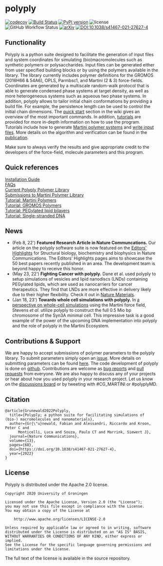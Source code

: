# polyply

[![codecov](https://codecov.io/gh/marrink-lab/polyply_1.0/branch/master/graph/badge.svg)](https://codecov.io/gh/marrink-lab/polyply_1.0)
[![Build Status](https://github.com/marrink-lab/polyply_1.0/actions/workflows/python-app.yml/badge.svg)](https://github.com/marrink-lab/polyply_1.0/actions)
[![PyPI version](https://badge.fury.io/py/polyply.svg)](https://badge.fury.io/py/polyply)
![license](https://img.shields.io/github/license/marrink-lab/polyply_1.0)
![GitHub Workflow Status](https://img.shields.io/github/actions/workflow/status/marrink-lab/polyply_1.0/pypi_deploy.yml)
[![arXiv](https://img.shields.io/badge/arXiv-2105.05890-b31b1b.svg)](https://arxiv.org/abs/2105.05890)
[![DOI:10.1038/s41467-021-27627-4](https://zenodo.org/badge/DOI/10.1038/s41467-021-27627-4.svg)](https://doi.org/10.1038/s41467-021-27627-4)

## Functionality
Polyply is a python suite designed to facilitate the generation of input files and system coordinates for simulating
(bio)macromolecules such as synthetic polymers or polysaccharides. Input files can be generated either from user
specified building blocks or by using the polymers available in the library. The library currently includes polymer
definitions for the GROMOS (2016H66 & 54A6), OPLS, Parmbsc1, and Martini (2 & 3) force-fields. Coordinates are generated
by a multiscale random-walk protocol that is able to generate condensed phase systems at target density, as well as
more heterogeneous systems such as aqueous two phase systems. In addition, polyply allows to tailor initial chain
conformations by providing a build file. For example, the persistence length can be used to control the initial chain
dimensions. The [quick start](https://github.com/marrink-lab/polyply_1.0/wiki/Quick-Start) section in the wiki gives
an overview of the most important commands. In addition, [tutorials][wiki] are provided for more in-depth information
on how to use the program. Tutorials include how to generate
[Martini polymer systems](https://github.com/marrink-lab/polyply_1.0/wiki/Tutorial:-martini-polymer-melts) and
[write input files](https://github.com/marrink-lab/polyply_1.0/wiki/Tutorial:-writing-.ff-input-files).
More details on the algorithm and verification can be found in the [publication](https://doi.org/10.1038/s41467-021-27627-4).

Make sure to always verify the results and give appropriate credit to the developers of the
force-field, molecule parameters and this program.

## Quick references
[Installation Guide](https://github.com/marrink-lab/polyply_1.0/wiki/Installation)\
[FAQs](https://github.com/marrink-lab/polyply_1.0/wiki/FAQs)\
[Current Polyply Polymer Library](./LIBRARY.md)\
[Submissions to Martini Polymer Library](https://github.com/marrink-lab/polyply_1.0/wiki/Submit-polymer-parameters)\
[Tutorial: Martini Polymers](https://github.com/marrink-lab/polyply_1.0/wiki/Tutorial:-martini-polymer-melts)\
[Tutorial: GROMOS Polymers](https://github.com/marrink-lab/polyply_1.0/wiki/Tutorial:-GROMOS-polymer-melts)\
[Tutorial: PEGylated lipid bilayers](https://github.com/marrink-lab/polyply_1.0/wiki/Tutorial:-PEGylated-lipid-bilayers)\
[Tutorial: Single-stranded DNA](https://github.com/marrink-lab/polyply_1.0/wiki/Tutorial:-Single-stranded-circular-DNA)
## News
- (Feb 8, 22') **Featured Research Article in Nature Communcations.** Our article on the polyply software suite is now featured on the [Editors' Highlights](https://www.nature.com/collections/hhfigaahch) for Structural biology, biochemistry and biophysics in Nature Communications. The Editors’ Highlights pages aims to showcase the 50 best papers recently published in an area. The development team is beyond happy to receive this honor.
- (May 23, 22') **Fighting Cancer with polyply.** Dane et al. used polyply to setup simulations of vesicles and lipid nanodiscs (LNDs) containing PEGylated lipids, which are used as nanocarriers for cancer therapeutics. They find that LNDs are more effective in delivery likely due to their higher flexibility.  Check it out in [Nature Materials](https://www.nature.com/articles/s41563-022-01251-z).
- (Jan 18, 23') **Towards whole cell simulations with polyply.** In [a perspective on whole-cell simulations](https://www.frontiersin.org/articles/10.3389/fchem.2023.1106495/full) using the Martini force field, Stevens *et al.* utilize polyply to construct the full 0.5 Mio bp chromosome of the Syn3A minimal cell. This impressive task is a good example of the power of the upcoming DNA implementation into polyply and the role of polyply in the Martini Ecosystem.

## Contributions & Support
We are happy to accept submissions of polymer parameters to the polyply library. To submit parameters simply
open an [issue][bug reports]. More details on submitting parameters can be found
[here](https://github.com/marrink-lab/polyply_1.0/wiki/Submit-polymer-parameters). The code development of polyply is done
on [github]. Contributions are welcome as [bug reports] and [pull requests] from everyone. We are also happy to discuss
any of your projects or hear about how you used polyply in your research project. Let us know on the
[discussions board](https://github.com/marrink-lab/polyply_1.0/discussions) or by tweeting with #CG_MARTINI or #polyplyMD.

## Citation
```
@article{Grunewald2022Polyply,
  title={Polyply; a python suite for facilitating simulations of (bio-) macromolecules and nanomaterials},
  author={Gr{\"u}newald, Fabian and Alessandri, Riccardo and Kroon, Peter C and
  	  Monticelli, Luca and Souza, Paulo CT and Marrink, Siewert J},
  journal={Nature Communications},
  volume={13},
  pages={68},
  doi={https://doi.org/10.1038/s41467-021-27627-4},
  year={2022}
}
```

## License

Polyply is distributed under the Apache 2.0 license.

    Copyright 2020 University of Groningen

	Licensed under the Apache License, Version 2.0 (the "License");
	you may not use this file except in compliance with the License.
	You may obtain a copy of the License at

		http://www.apache.org/licenses/LICENSE-2.0

	Unless required by applicable law or agreed to in writing, software
	distributed under the License is distributed on an "AS IS" BASIS,
	WITHOUT WARRANTIES OR CONDITIONS OF ANY KIND, either express or implied.
	See the License for the specific language governing permissions and
	limitations under the License.

The full text of the license is available in the source repository.

[github]: https://github.com/marrink-lab/polyply_1.0
[bug reports]: https://github.com/marrink-lab/polyply_1.0/issues
[pull requests]: https://github.com/marrink-lab/polyply_1.0/pulls
[wiki]:https://github.com/marrink-lab/polyply_1.0/wiki
[pypi_polyply]: https://pypi.org/project/polyply/
[pipdoc]: https://packaging.python.org/tutorials/installing-packages/#installing-packages

